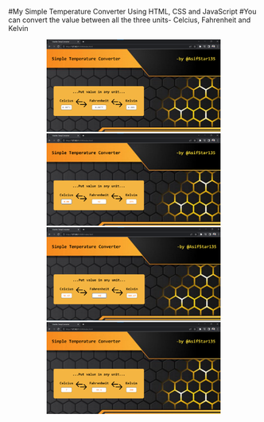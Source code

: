 #My Simple Temperature Converter Using HTML, CSS and JavaScript 
#You can convert the value between all the three units- Celcius, Fahrenheit and Kelvin 

<p align="center">
  <img src="/JavaScript/TempConverter/imgs/ExampleDefault.png" width="350" title="hover text">
  <img src="/JavaScript/TempConverter/imgs/ExampleOne.png" width="350" title="hover text">
  <img src="/JavaScript/TempConverter/imgs/ExampleTwo.png" width="350" title="hover text">
  <img src="/JavaScript/TempConverter/imgs/ExampleThree.png" width="350" title="hover text">
</p>